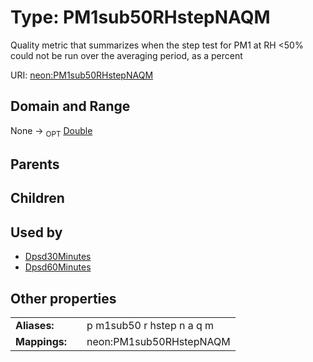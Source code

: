 
# Type: PM1sub50RHstepNAQM


Quality metric that summarizes when the step test for PM1 at RH <50% could not be run over the averaging period, as a percent

URI: [neon:PM1sub50RHstepNAQM](https://data.neonscience.org/PM1sub50RHstepNAQM)


## Domain and Range

None ->  <sub>OPT</sub> [Double](types/Double.md)

## Parents


## Children


## Used by

 * [Dpsd30Minutes](Dpsd30Minutes.md)
 * [Dpsd60Minutes](Dpsd60Minutes.md)

## Other properties

|  |  |  |
| --- | --- | --- |
| **Aliases:** | | p m1sub50 r hstep n a q m |
| **Mappings:** | | neon:PM1sub50RHstepNAQM |

